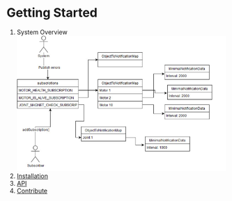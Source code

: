 # Getting Started

1. System Overview
![Subscription Schema](./screenshots/RoboyErrorDetection_Subscription_Schema.jpg)
2. [Installation](https://github.com/CapChrisCap/roboy_error_detection/README.md)
3. [API](motor-error-detection.md)
4. [Contribute](contribute.md)